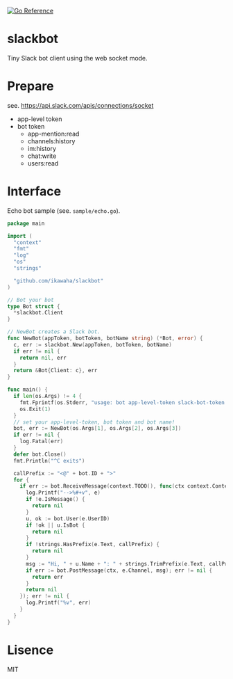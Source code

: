 [![Go Reference](https://pkg.go.dev/badge/github.com/ikawaha/slackbot.svg)](https://pkg.go.dev/github.com/ikawaha/slackbot)

# slackbot

Tiny Slack bot client using the web socket mode.

# Prepare

see. https://api.slack.com/apis/connections/socket

* app-level token
* bot token
    * app-mention:read
    * channels:history
    * im:history
    * chat:write
    * users:read     

# Interface

Echo bot sample (see. `sample/echo.go`).

```go
package main

import (
  "context"
  "fmt"
  "log"
  "os"
  "strings"

  "github.com/ikawaha/slackbot"
)

// Bot your bot
type Bot struct {
  *slackbot.Client
}

// NewBot creates a Slack bot.
func NewBot(appToken, botToken, botName string) (*Bot, error) {
  c, err := slackbot.New(appToken, botToken, botName)
  if err != nil {
    return nil, err
  }
  return &Bot{Client: c}, err
}

func main() {
  if len(os.Args) != 4 {
    fmt.Fprintf(os.Stderr, "usage: bot app-level-token slack-bot-token bot-name\n")
    os.Exit(1)
  }
  // set your app-level-token, bot token and bot name!
  bot, err := NewBot(os.Args[1], os.Args[2], os.Args[3])
  if err != nil {
    log.Fatal(err)
  }
  defer bot.Close()
  fmt.Println("^C exits")

  callPrefix := "<@" + bot.ID + ">"
  for {
    if err := bot.ReceiveMessage(context.TODO(), func(ctx context.Context, e *slackbot.Event) error {
      log.Printf("-->%#+v", e)
      if !e.IsMessage() {
        return nil
      }
      u, ok := bot.User(e.UserID)
      if !ok || u.IsBot {
        return nil
      }
      if !strings.HasPrefix(e.Text, callPrefix) {
        return nil
      }
      msg := "Hi, " + u.Name + ": " + strings.TrimPrefix(e.Text, callPrefix)
      if err := bot.PostMessage(ctx, e.Channel, msg); err != nil {
        return err
      }
      return nil
    }); err != nil {
      log.Printf("%v", err)
    }
  }
}
```

# Lisence

MIT
